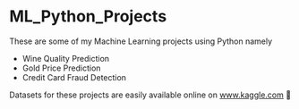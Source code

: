 # ML_Python_Projects
These are some of my Machine Learning projects using Python namely
- Wine Quality Prediction
- Gold Price Prediction
- Credit Card Fraud Detection

Datasets for these projects are easily available online on www.kaggle.com
👾
